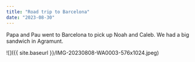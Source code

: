 ```yaml
---
title: "Road trip to Barcelona"
date: "2023-08-30"
---
```


Papa and Pau went to Barcelona to pick up Noah and Caleb. We had a big sandwich in Agramunt.

![]({{ site.baseurl }}/IMG-20230808-WA0003-576x1024.jpeg)
